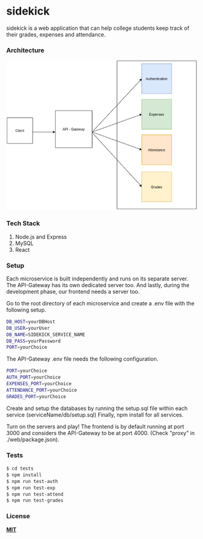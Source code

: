 # sidekick

sidekick is a web application that can help college students keep track of their grades, expenses and attendance. 

### Architecture
![arch](./readmeAssets/architecture.png)

### Tech Stack
1. Node.js and Express
2. MySQL
3. React 

### Setup
Each microservice is built independently and runs on its separate server.
The API-Gateway has its own dedicated server too.
And lastly, during the development phase, our frontend needs a server too.

Go to the root directory of each microservice and create a .env file with the following setup.

```sh
DB_HOST=yourDBHost
DB_USER=yourUser
DB_NAME=SIDEKICK_SERVICE_NAME
DB_PASS=yourPassword
PORT=yourChoice
```
The API-Gateway .env file needs the following configuration.
```sh
PORT=yourChoice
AUTH_PORT=yourChoice
EXPENSES_PORT=yourChoice
ATTENDANCE_PORT=yourChoice
GRADES_PORT=yourChoice
```
Create and setup the databases by running the setup.sql file within each service (serviceName/db/setup.sql)
Finally, npm install for all services.

Turn on the servers and play! 
The frontend is by default running at port 3000 and considers the API-Gateway to be at port 4000. (Check "proxy" in ./web/package.json). 

### Tests
```sh
$ cd tests
$ npm install
$ npm run test-auth
$ npm run test-exp
$ npm run test-attend
$ npm run test-grades
```
### License
[**MIT**](https://github.com/viveknathani/sidekick/blob/master/LICENSE) 
